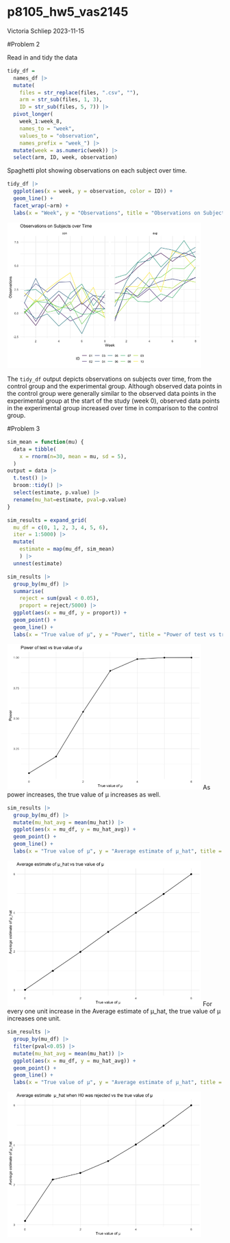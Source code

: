 p8105_hw5_vas2145
================
Victoria Schliep
2023-11-15

\#Problem 2

Read in and tidy the data

``` r
tidy_df =
  names_df |> 
  mutate(
    files = str_replace(files, ".csv", ""),
    arm = str_sub(files, 1, 3),
    ID = str_sub(files, 5, 7)) |> 
  pivot_longer(
    week_1:week_8,
    names_to = "week",
    values_to = "observation",
    names_prefix = "week_") |> 
  mutate(week = as.numeric(week)) |> 
  select(arm, ID, week, observation)
```

Spaghetti plot showing observations on each subject over time.

``` r
tidy_df |> 
  ggplot(aes(x = week, y = observation, color = ID)) +
  geom_line() +
  facet_wrap(~arm) +
  labs(x = "Week", y = "Observations", title = "Observations on Subjects over Time")
```

<img src="p8105_hw5_vas2145_files/figure-gfm/unnamed-chunk-3-1.png" width="90%" />

The `tidy_df` output depicts observations on subjects over time, from
the control group and the experimental group. Although observed data
points in the control group were generally similar to the observed data
points in the experimental group at the start of the study (week 0),
observed data points in the experimental group increased over time in
comparison to the control group.

\#Problem 3

``` r
sim_mean = function(mu) {
  data = tibble(
    x = rnorm(n=30, mean = mu, sd = 5),
  )
output = data |>
  t.test() |>
  broom::tidy() |>
  select(estimate, p.value) |>
  rename(mu_hat=estimate, pval=p.value)
}
```

``` r
sim_results = expand_grid(
  mu_df = c(0, 1, 2, 3, 4, 5, 6),
  iter = 1:5000) |>
  mutate(
    estimate = map(mu_df, sim_mean)
    ) |>
  unnest(estimate)
```

``` r
sim_results |>
  group_by(mu_df) |> 
  summarise(
    reject = sum(pval < 0.05),
    proport = reject/5000) |> 
  ggplot(aes(x = mu_df, y = proport)) +
  geom_point() +
  geom_line() +
  labs(x = "True value of μ", y = "Power", title = "Power of test vs true value of μ")
```

<img src="p8105_hw5_vas2145_files/figure-gfm/unnamed-chunk-6-1.png" width="90%" />
As power increases, the true value of μ increases as well.

``` r
sim_results |> 
  group_by(mu_df) |> 
  mutate(mu_hat_avg = mean(mu_hat)) |> 
  ggplot(aes(x = mu_df, y = mu_hat_avg)) +
  geom_point() +
  geom_line() +
  labs(x = "True value of μ", y = "Average estimate of μ_hat", title = "Average estimate of μ_hat vs true value of μ")
```

<img src="p8105_hw5_vas2145_files/figure-gfm/unnamed-chunk-7-1.png" width="90%" />
For every one unit increase in the Average estimate of μ_hat, the true
value of μ increases one unit.

``` r
sim_results |> 
  group_by(mu_df) |> 
  filter(pval<0.05) |> 
  mutate(mu_hat_avg = mean(mu_hat)) |> 
  ggplot(aes(x = mu_df, y = mu_hat_avg)) +
  geom_point() +
  geom_line() +
  labs(x = "True value of μ", y = "Average estimate of μ_hat", title = "Average estimate  μ_hat when H0 was rejected vs the true value of μ")
```

<img src="p8105_hw5_vas2145_files/figure-gfm/unnamed-chunk-8-1.png" width="90%" />
